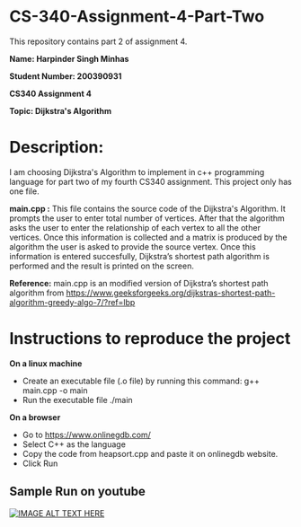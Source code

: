 # CS-340-Assignment-4-Part-Two
This repository contains part 2 of assignment 4. 

**Name: Harpinder Singh Minhas**

**Student Number: 200390931**

**CS340 Assignment 4**

**Topic: Dijkstra's Algorithm**

# Description: 
I am choosing Dijkstra's Algorithm to implement in c++ programming language for part two of my fourth CS340 assignment. This project only has one file. 

**main.cpp :**
This file contains the source code of the Dijkstra's Algorithm. It prompts the user to enter total number of vertices. After that the algorithm asks the user to enter the relationship of each vertex to all the other vertices. Once this information is collected and a matrix is produced by the algorithm the user is asked to provide the source vertex. Once this information is entered succesfully, Dijkstra’s shortest path algorithm is performed and the result is printed on the screen.

**Reference:**
main.cpp is an modified version of Dijkstra’s shortest path algorithm from https://www.geeksforgeeks.org/dijkstras-shortest-path-algorithm-greedy-algo-7/?ref=lbp

# Instructions to reproduce the project
**On a linux machine**
- Create an executable file (.o file) by running this command: g++ main.cpp -o main
- Run the executable file ./main

**On a browser**
- Go to https://www.onlinegdb.com/
- Select C++ as the language
- Copy the code from heapsort.cpp and paste it on onlinegdb website.
- Click Run

## Sample Run on youtube
[![IMAGE ALT TEXT HERE](https://img.youtube.com/vi/HHLG5sLNsDo/0.jpg)](https://youtu.be/HHLG5sLNsDo)

